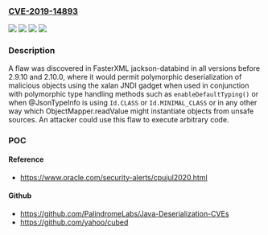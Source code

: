 ### [CVE-2019-14893](https://cve.mitre.org/cgi-bin/cvename.cgi?name=CVE-2019-14893)
![](https://img.shields.io/static/v1?label=Product&message=jackson-databind&color=blue)
![](https://img.shields.io/static/v1?label=Version&message=n%2Fa&color=blue)
![](https://img.shields.io/static/v1?label=Vulnerability&message=CWE-200&color=brighgreen)
![](https://img.shields.io/static/v1?label=Vulnerability&message=CWE-502&color=brighgreen)

### Description

A flaw was discovered in FasterXML jackson-databind in all versions before 2.9.10 and 2.10.0, where it would permit polymorphic deserialization of malicious objects using the xalan JNDI gadget when used in conjunction with polymorphic type handling methods such as `enableDefaultTyping()` or when @JsonTypeInfo is using `Id.CLASS` or `Id.MINIMAL_CLASS` or in any other way which ObjectMapper.readValue might instantiate objects from unsafe sources. An attacker could use this flaw to execute arbitrary code.

### POC

#### Reference
- https://www.oracle.com/security-alerts/cpujul2020.html

#### Github
- https://github.com/PalindromeLabs/Java-Deserialization-CVEs
- https://github.com/yahoo/cubed

